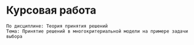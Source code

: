 # Курсовая работа
```
По дисциплине: Теория принятия решений
Тема: Принятие решений в многокритериальной модели на примере задачи выбора
```
